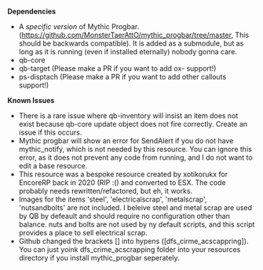 **Dependencies**
- A *specific version* of Mythic Progbar. (https://github.com/MonsterTaerAttO/mythic_progbar/tree/master, This should be backwards compatible). It is added as a submodule, but as long as it is running (even if installed eternally) nobody gonna care.
- qb-core
- qb-target (Please make a PR if you want to add ox- support!)
- ps-disptach (Please make a PR if you want to add other callouts support!)

**Known Issues**
- There is a rare issue where qb-inventory will insist an item does not exist because qb-core update object does not fire correctly. Create an issue if this occurs.
- Mythic progbar will show an error for SendAlert if you do not have mythic_notify, which is not needed by this resource. You can ignore this error, as it does not prevent any code from running, and I do not want to edit a base resource.
- This resource was a bespoke resource created by xotikorukx for EncoreRP back in 2020 (RIP :() and converted to ESX. The code probably needs rewritten/refactored, but eh, it works.
- Images for the items 'steel', 'electricalscrap', 'metalscrap', 'nutsandbolts' are not included. I beleive steel and metal scrap are used by QB by defeault and should require no configuration other than balance. nuts and bolts are not used by ny default scripts, and this script provides a place to sell electrical scrap.
- Github changed the brackets [] into hypens ([dfs_cirme_acscappring]). You can just yoink dfs_crime_acscrapping folder into your resources directory if you install mythic_progbar seperately.
